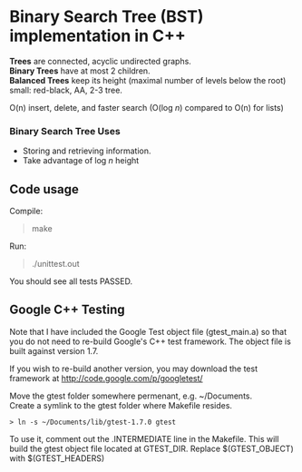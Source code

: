 # Binary Search Tree (BST) <br> implementation in C++

**Trees** are connected, acyclic undirected graphs.   
**Binary Trees** have at most 2 children.   
**Balanced Trees** keep its height (maximal number of levels below the root) small: red-black, AA, 2-3 tree.    

O(n) insert, delete, and faster search (O(log *n*) compared to O(n) for lists)

### Binary Search Tree Uses
- Storing and retrieving information. 
- Take advantage of log *n* height

## Code usage

Compile:   
> make

Run:   
> ./unittest.out

You should see all tests PASSED.  

## Google C++ Testing
Note that I have included the Google Test object file (gtest_main.a) 
so that you do not need to re-build Google's C++ test framework.
The object file is built against version 1.7.     

If you wish to re-build another version, you may download the 
test framework at http://code.google.com/p/googletest/   

Move the gtest folder somewhere permenant, e.g. ~/Documents.   
Create a symlink to the gtest folder where Makefile resides.
        
    > ln -s ~/Documents/lib/gtest-1.7.0 gtest  

To use it, comment out the .INTERMEDIATE line in the Makefile.
This will build the gtest object file located at GTEST_DIR.
Replace $(GTEST_OBJECT) with $(GTEST_HEADERS)
